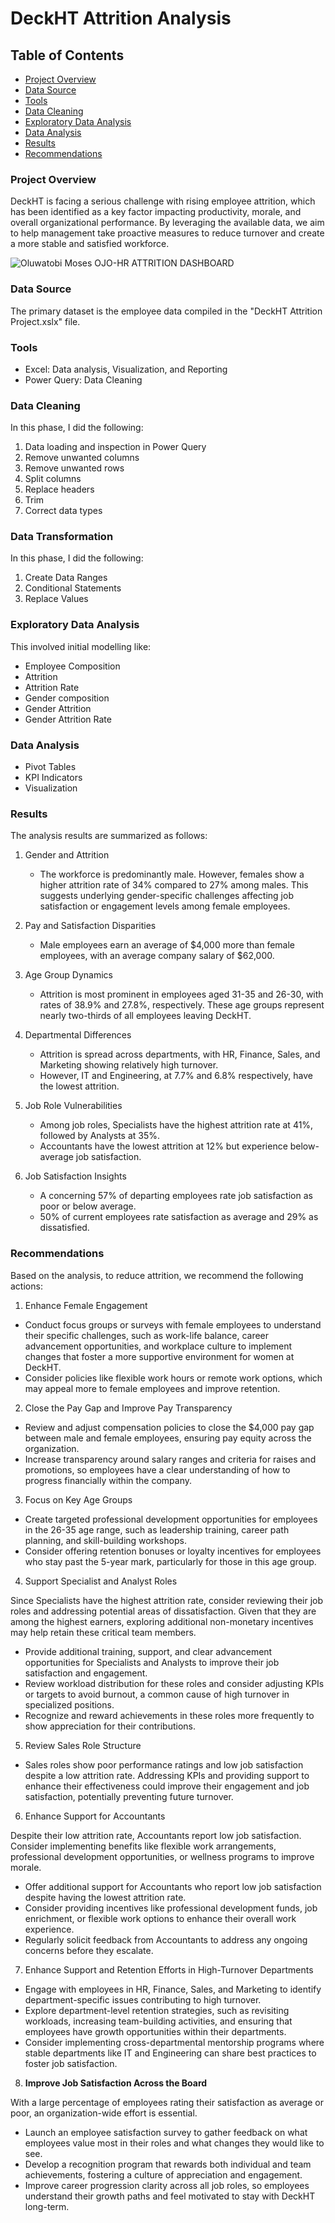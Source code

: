 # DeckHT Attrition Analysis

## Table of Contents

- [Project Overview](#project-overview)
- [Data Source](#data-source)
- [Tools](#tools)
- [Data Cleaning](#data-cleaning)
- [Exploratory Data Analysis](#exploratory-data-analysis)
- [Data Analysis](#data-analysis)
- [Results](#results)
- [Recommendations](#recommendations)

### Project Overview

DeckHT is facing a serious challenge with rising employee attrition, which has been identified as a key factor impacting productivity, morale, and overall organizational performance. By leveraging the available data, we aim to help management take proactive measures to reduce turnover and create a more stable and satisfied workforce.


![Oluwatobi Moses OJO-HR ATTRITION DASHBOARD](https://github.com/user-attachments/assets/5b41dc89-3a09-46dd-a5f4-31f2c0670cc6)


### Data Source

The primary dataset is the employee data compiled in the "DeckHT Attrition Project.xslx" file.

### Tools

- Excel: Data analysis, Visualization, and Reporting
- Power Query: Data Cleaning

### Data Cleaning

In this phase, I did the following:
1. Data loading and inspection in Power Query
2. Remove unwanted columns
3. Remove unwanted rows
4. Split columns
5. Replace headers
6. Trim
7. Correct data types


### Data Transformation

In this phase, I did the following:
1. Create Data Ranges
2. Conditional Statements
3. Replace Values


### Exploratory Data Analysis

This involved initial modelling like: 
- Employee Composition
- Attrition
- Attrition Rate
- Gender composition
- Gender Attrition
- Gender Attrition Rate


### Data Analysis


- Pivot Tables
- KPI Indicators
- Visualization


### Results

The analysis results are summarized as follows:
1. Gender and Attrition
   - The workforce is predominantly male. However, females show a higher attrition rate of 34% compared to 27% among males. This suggests underlying gender-specific challenges affecting job satisfaction or engagement levels among female employees.

2. Pay and Satisfaction Disparities
   - Male employees earn an average of $4,000 more than female employees, with an average company salary of $62,000.

3. Age Group Dynamics
   - Attrition is most prominent in employees aged 31-35 and 26-30, with rates of 38.9% and 27.8%, respectively. These age groups represent nearly two-thirds of all employees leaving DeckHT.

4. Departmental Differences
   - Attrition is spread across departments, with HR, Finance, Sales, and Marketing showing relatively high turnover.
   - However, IT and Engineering, at 7.7% and 6.8% respectively, have the lowest attrition.

5. Job Role Vulnerabilities
   - Among job roles, Specialists have the highest attrition rate at 41%, followed by Analysts at 35%.
   - Accountants have the lowest attrition at 12% but experience below-average job satisfaction.  

6. Job Satisfaction Insights
   - A concerning 57% of departing employees rate job satisfaction as poor or below average.
   -  50% of current employees rate satisfaction as average and 29% as dissatisfied.


### Recommendations

Based on the analysis, to reduce attrition, we recommend the following actions:

1. Enhance Female Engagement
- Conduct focus groups or surveys with female employees to understand their specific challenges, such as work-life balance, career advancement opportunities, and workplace culture to implement changes that foster a more supportive environment for women at DeckHT.
- Consider policies like flexible work hours or remote work options, which may appeal more to female employees and improve retention.

2. Close the Pay Gap and Improve Pay Transparency

- Review and adjust compensation policies to close the $4,000 pay gap between male and female employees, ensuring pay equity across the organization.
- Increase transparency around salary ranges and criteria for raises and promotions, so employees have a clear understanding of how to progress financially within the company.

3. Focus on Key Age Groups
- Create targeted professional development opportunities for employees in the 26-35 age range, such as leadership training, career path planning, and skill-building workshops.
- Consider offering retention bonuses or loyalty incentives for employees who stay past the 5-year mark, particularly for those in this age group.

4. Support Specialist and Analyst Roles

Since Specialists have the highest attrition rate, consider reviewing their job roles and addressing potential areas of dissatisfaction. Given that they are among the highest earners, exploring additional non-monetary incentives may help retain these critical team members.
- Provide additional training, support, and clear advancement opportunities for Specialists and Analysts to improve their job satisfaction and engagement.
- Review workload distribution for these roles and consider adjusting KPIs or targets to avoid burnout, a common cause of high turnover in specialized positions.
- Recognize and reward achievements in these roles more frequently to show appreciation for their contributions.

5. Review Sales Role Structure

- Sales roles show poor performance ratings and low job satisfaction despite a low attrition rate. Addressing KPIs and providing support to enhance their effectiveness could improve their engagement and job satisfaction, potentially preventing future turnover.

6. Enhance Support for Accountants

Despite their low attrition rate, Accountants report low job satisfaction. Consider implementing benefits like flexible work arrangements, professional development opportunities, or wellness programs to improve morale.
- Offer additional support for Accountants who report low job satisfaction despite having the lowest attrition rate.
- Consider providing incentives like professional development funds, job enrichment, or flexible work options to enhance their overall work experience.
- Regularly solicit feedback from Accountants to address any ongoing concerns before they escalate.

7. Enhance Support and Retention Efforts in High-Turnover Departments

- Engage with employees in HR, Finance, Sales, and Marketing to identify department-specific issues contributing to high turnover.
- Explore department-level retention strategies, such as revisiting workloads, increasing team-building activities, and ensuring that employees have growth opportunities within their departments.
- Consider implementing cross-departmental mentorship programs where stable departments like IT and Engineering can share best practices to foster job satisfaction.

8. **Improve Job Satisfaction Across the Board**

With a large percentage of employees rating their satisfaction as average or poor, an organization-wide effort is essential.
- Launch an employee satisfaction survey to gather feedback on what employees value most in their roles and what changes they would like to see.
- Develop a recognition program that rewards both individual and team achievements, fostering a culture of appreciation and engagement.
- Improve career progression clarity across all job roles, so employees understand their growth paths and feel motivated to stay with DeckHT long-term.
